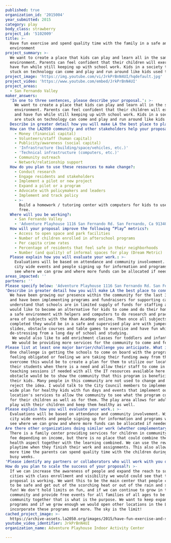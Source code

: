 ```yaml
---
published: true
organization_id: '2015004'
year_submitted: 2015
category: play
body_class: strawberry
project_id: '5102009'
title: >-
  Have fun exercise and spend quality time with the family in a safe and clean
  environment
project_summary: >-
  We want to create a place that kids can play and learn all in the same
  environment. Parents can feel confident that their children will exercise and
  have fun while still keeping up with school work. Kids in a society that are
  stuck on technology can come and play and run around like kids used to.
project_image: 'https://img.youtube.com/vi/JrkPrBnN4UI/hqdefault.jpg'
project_video: 'https://www.youtube.com/embed/JrkPrBnN4UI'
project_areas:
  - San Fernando Valley
maker_answers:
  'In one to three sentences, please describe your proposal.': >-
    We want to create a place that kids can play and learn all in the same
    environment. Parents can feel confident that their children will exercise
    and have fun while still keeping up with school work. Kids in a society that
    are stuck on technology can come and play and run around like kids used to.
  Describe in greater detail how you will make LA the best place to play.: "We have been growing our presence within the community for the last 3 years and have been implementing programs and fundraisers for supporting causes. We understand that schools are in limited supply of funds for staffing and we would like to become an alternative for kids to come and do their homework in a safe environment with helpers and computers to do research and practice any area of subjects with the Khan Academy online. Then once all subjects are completed they would be in a safe and supervised play are with jumpers, slides, obstacle courses and table games to exercise and have fun while de-stressing from a long day of school and studying. \r\nWe would also like to add enrichment classes for toddlers and infants including Mommy & Me, art, and music programs to increase development while playing and developing motor skills. \r\nWe would be providing more services for the community to come and feel safe and have fun while playing together For instance, providing free play times every other weekend to promote health and the importance of spending time with your children. The more the children spend with a child the better they develop both mentally and physically."
  How can the LA2050 community and other stakeholders help your proposal succeed?:
    - Money (financial capital)
    - Volunteers/staff (human capital)
    - Publicity/awareness (social capital)
    - 'Infrastructure (building/space/vehicles, etc.)'
    - 'Technical infrastructure (computers, etc.)'
    - Community outreach
    - Network/relationship support
  How do you plan to use these resources to make change?:
    - Conduct research
    - Engage residents and stakeholders
    - Implement a pilot or new project
    - Expand a pilot or a program
    - Advocate with policymakers and leaders
    - Implement and track policy
    - >-
      Build a homework / tutoring center with computers for kids to use for
      free.
  Where will you be working?:
    - San Fernando Valley
    - 'Adventure Playhouse 1116 San Fernando Rd. San Fernando, Ca 91340'
  How will your proposal improve the following “Play” metrics?:
    - Access to open space and park facilities
    - Number of children enrolled in afterschool programs
    - Per capita crime rates
    - Percentage of residents that feel safe in their neighborhoods
    - Number (and quality) of informal spaces for play (Dream Metric)
  Please explain how you will evaluate your work.: >-
    Evaluations will be based on attendance and community involvement. With the
    city wide events and people signing up for information and programs we will
    see where we can grow and where more funds can be allocated if needed.
areas_impacted: ''
partners: ''
Please specify below: 'Adventure Playhouse 1116 San Fernando Rd. San Fernando, Ca 91340'
'Describe in greater detail how you will make LA the best place to connect:': >-
  We have been growing our presence within the community for the last 3 years
  and have been implementing programs and fundraisers for supporting causes. We
  understand that schools are in limited supply of funds for staffing and we
  would like to become an alternative for kids to come and do their homework in
  a safe environment with helpers and computers to do research and practice any
  area of subjects with the Khan Academy online. Then once all subjects are
  completed they would be in a safe and supervised play are with jumpers,
  slides, obstacle courses and table games to exercise and have fun while
  de-stressing from a long day of school and studying. 
   We would also like to add enrichment classes for toddlers and infants including Mommy & Me, art, and music programs to increase development while playing and developing motor skills. 
   We would be providing more services for the community to come and feel safe and have fun while playing together For instance, providing free play times every other weekend to promote health and the importance of spending time with your children. The more the children spend with a child the better they develop both mentally and physically.
Please list at least one major barrier/challenge you anticipate. What is your strategy for overcoming these obstacles?: >-
  One challenge is getting the schools to come on board with the program without
  feeling obligated or feeling we are taking their funding away from them. To
  overcome this would be to create a plan for them to utilize our location for
  their students when there is a need and allow their staff to come in for
  teaching sessions if needed with all the IT resources available here. Another
  obstacle would be to show the community that this program is beneficial to
  their kids. Many people in this community are not used to change and could
  reject the idea. I would talk to the City Council members to implement a city
  wide plan for healthy kids with fun days and events that implement our
  location's services to allow the community to see what the program could do
  for their children as well as for them. The play area allows for adults to
  play with their children and keep them healthy as well.
Please explain how you will evaluate your work.: >-
  Evaluations will be based on attendance and community involvement. With the
  city wide events and people signing up for information and programs we will
  see where we can grow and where more funds can be allocated if needed.
Are there other organizations doing similar work (whether complementary or competitive)? What is unique about your proposed approach?: >-
  There is a family center providing services for children in community for a
  fee depending on income, but there is no place that could combine the fun and
  health aspect together with the learning combined. We can use the reward of
  playtime when they finish their work and assignments. This also allows for
  more time the parents can spend quality time with the children during those
  busy weeks.
'Please identify any partners or collaborators who will work with you on this project. How much of the $100,000 grant award will each partner receive?': We do not have any partners at this time.
How do you plan to scale the success of your proposal?: >-
  If we can increase the awareness of people and expand the reach to surrounding
  cities with class enrollment and visibility we would could see that the
  proposal is working. We want this to be the main center that people can come
  to be safe and get out of the scorching heat or out of the rain and still have
  fun! We don't hold limits on fun, and if we can continue to grow in the
  community and provide free events for all families of all ages to be in a
  community together that is what is the purpose. We want to keep expanding our
  programs and if we grow enough we would open other locations in the LA area to
  incorporate these programs and more. The sky is the limit!
cached_project_image: >-
  https://archive-assets.la2050.org/images/2015/have-fun-exercise-and-spend-quality-time-with-the-family-in-a-safe-and-clean-environment/img.youtube.com/vi/JrkPrBnN4UI/hqdefault.jpg
youtube_video_identifier: JrkPrBnN4UI
organization_name: Adventure Playhouse Indoor Activity Center

---
```

